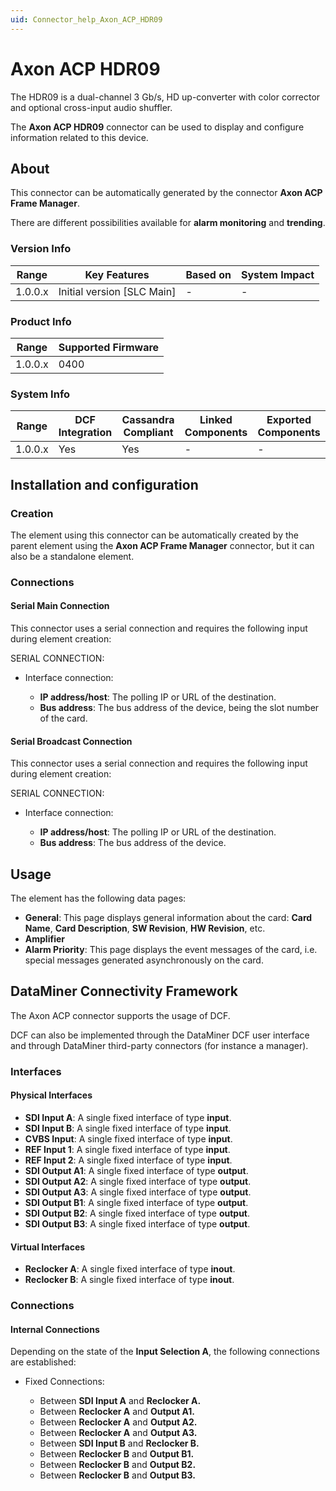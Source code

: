 ```yaml
---
uid: Connector_help_Axon_ACP_HDR09
---
```


# Axon ACP HDR09

The HDR09 is a dual-channel 3 Gb/s, HD up-converter with color corrector and optional cross-input audio shuffler.

The **Axon ACP HDR09** connector can be used to display and configure information related to this device.

## About

This connector can be automatically generated by the connector **Axon ACP Frame Manager**.

There are different possibilities available for **alarm monitoring** and **trending**.

### Version Info

| Range     | Key Features                 | Based on     | System Impact     |
|-----------|------------------------------|--------------|-------------------|
| 1.0.0.x   | Initial version [SLC Main]   | -            | -                 |

### Product Info

| Range     | Supported Firmware     |
|-----------|------------------------|
| 1.0.0.x   | 0400                   |

### System Info

| Range     | DCF Integration     | Cassandra Compliant     | Linked Components     | Exported Components     |
|-----------|---------------------|-------------------------|-----------------------|-------------------------|
| 1.0.0.x   | Yes                 | Yes                     | -                     | -                       |

## Installation and configuration

### Creation

The element using this connector can be automatically created by the parent element using the **Axon ACP Frame Manager** connector, but it can also be a standalone element.

### Connections

#### Serial Main Connection

This connector uses a serial connection and requires the following input during element creation:

SERIAL CONNECTION:

- Interface connection:

  - **IP address/host**: The polling IP or URL of the destination.
  - **Bus address**: The bus address of the device, being the slot number of the card.

#### Serial Broadcast Connection

This connector uses a serial connection and requires the following input during element creation:

SERIAL CONNECTION:

- Interface connection:

  - **IP address/host**: The polling IP or URL of the destination.
  - **Bus address**: The bus address of the device.

## Usage

The element has the following data pages:

- **General**: This page displays general information about the card: **Card Name**, **Card Description**, **SW Revision**, **HW Revision**, etc.
- **Amplifier**
- **Alarm Priority**: This page displays the event messages of the card, i.e. special messages generated asynchronously on the card.

## DataMiner Connectivity Framework

The Axon ACP connector supports the usage of DCF.

DCF can also be implemented through the DataMiner DCF user interface and through DataMiner third-party connectors (for instance a manager).

### Interfaces

#### Physical Interfaces

- **SDI Input A**: A single fixed interface of type **input**.
- **SDI Input B**: A single fixed interface of type **input**.
- **CVBS Input**: A single fixed interface of type **input**.
- **REF Input 1**: A single fixed interface of type **input**.
- **REF Input 2**: A single fixed interface of type **input**.
- **SDI Output A1**: A single fixed interface of type **output**.
- **SDI Output A2**: A single fixed interface of type **output**.
- **SDI Output A3**: A single fixed interface of type **output**.
- **SDI Output B1**: A single fixed interface of type **output**.
- **SDI Output B2**: A single fixed interface of type **output**.
- **SDI Output B3**: A single fixed interface of type **output**.

#### Virtual Interfaces

- **Reclocker A**: A single fixed interface of type **inout**.
- **Reclocker B**: A single fixed interface of type **inout**.

### Connections

#### Internal Connections

Depending on the state of the **Input Selection A**, the following connections are established:

- Fixed Connections:

  - Between **SDI Input A** and **Reclocker A.**
  - Between **Reclocker A** and **Output A1.**
  - Between **Reclocker A** and **Output A2.**
  - Between **Reclocker A** and **Output A3.**
  - Between **SDI Input B** and **Reclocker B.**
  - Between **Reclocker B** and **Output B1.**
  - Between **Reclocker B** and **Output B2.**
  - Between **Reclocker B** and **Output B3.**
